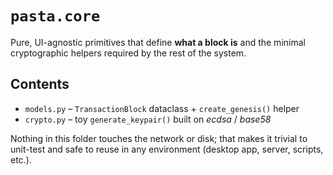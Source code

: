 # `pasta.core`

Pure, UI-agnostic primitives that define **what a block is** and the
minimal cryptographic helpers required by the rest of the system.

Contents
--------
* `models.py` – `TransactionBlock` dataclass + `create_genesis()` helper
* `crypto.py`  – toy `generate_keypair()` built on *ecdsa* / *base58*

Nothing in this folder touches the network or disk; that makes it trivial
to unit-test and safe to reuse in any environment (desktop app, server,
scripts, etc.).
